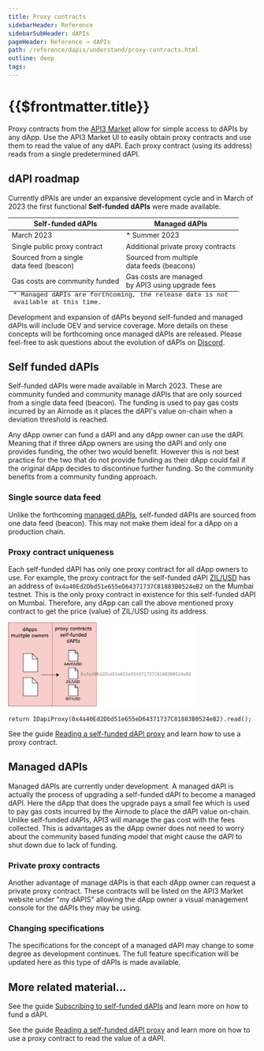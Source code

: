 ```yaml
---
title: Proxy contracts
sidebarHeader: Reference
sidebarSubHeader: dAPIs
pageHeader: Reference → dAPIs
path: /reference/dapis/understand/proxy-contracts.html
outline: deep
tags:
---
```


<PageHeader/>

<SearchHighlight/>

<FlexStartTag/>

# {{$frontmatter.title}}

Proxy contracts from the
[API3 Market<ExternalLinkImage/>](https://market.api3.org) allow for simple
access to dAPIs by any dApp. Use the API3 Market UI to easily obtain proxy
contracts and use them to read the value of any dAPI. Each proxy contract (using
its address) reads from a single predetermined dAPI.

## dAPI roadmap

Currently dPAIs are under an expansive development cycle and in March of 2023
the first functional **Self-funded dAPIs** were made available.

| Self-funded dAPIs                            | Managed dAPIs                                         |
| -------------------------------------------- | ----------------------------------------------------- |
| March 2023                                   | \* Summer 2023                                        |
| Single public proxy contract                 | Additional private proxy contracts                    |
| Sourced from a single<br/>data feed (beacon) | Sourced from multiple<br/>data feeds (beacons)        |
| Gas costs are community funded               | Gas costs are managed <br/>by API3 using upgrade fees |

<div style="margin-left:10px;margin-top:-15px;font-size:small;font-family:courier;">* Managed
dAPIs are forthcoming, the release date is not available at this time.</div>

Development and expansion of dAPIs beyond self-funded and managed dAPIs will
include OEV and service coverage. More details on these concepts will be
forthcoming once managed dAPIs are released. Please feel-free to ask questions
about the evolution of dAPIs on
[Discord<ExternalLinkImage/>](https://discord.com/channels/758003776174030948/765618225144266793).

## Self funded dAPIs

Self-funded dAPIs were made available in March 2023. These are community funded
and community manage dAPIs that are only sourced from a single data feed
(beacon). The funding is used to pay gas costs incurred by an Airnode as it
places the dAPI's value on-chain when a deviation threshold is reached.

Any dApp owner can fund a dAPI and any dApp owner can use the dAPI. Meaning that
if three dApp owners are using the dAPI and only one provides funding, the other
two would benefit. However this is not best practice for the two that do not
provide funding as their dApp could fail if the original dApp decides to
discontinue further funding. So the community benefits from a community funding
approach.

### Single source data feed

Unlike the forthcoming
[managed dAPIs](/reference/dapis/understand/proxy-contracts.md#managed-dapis),
self-funded dAPIs are sourced from one data feed (beacon). This may not make
them ideal for a dApp on a production chain.

### Proxy contract uniqueness

Each self-funded dAPI has only one proxy contract for all dApp owners to use.
For example, the proxy contract for the self-funded dAPI
[ZIL/USD<ExternalLinkImage/>](https://market.api3.org/dapis/polygon-testnet/ZIL-USD)
has an address of `0x4a40Ed2Dbd51e655eD64371737C81883B0524eB2` on the Mumbai
testnet. This is the only proxy contract in existence for this self-funded dAPI
on Mumbai. Therefore, any dApp can call the above mentioned proxy contract to
get the price (value) of ZIL/USD using its address.

<img src="../assets/images/proxy-self-funded.png" style="width:75%;">

```solidity
return IDapiProxy(0x4a40Ed2Dbd51e655eD64371737C81883B0524eB2).read();
```

See the guide
[Reading a self-funded dAPI proxy](/guides/dapis/read-self-funded-dapi/) and
learn how to use a proxy contract.

## Managed dAPIs

Managed dAPIs are currently under development. A managed dAPI is actually the
process of upgrading a self-funded dAPI to become a managed dAPI. Here the dApp
that does the upgrade pays a small fee which is used to pay gas costs incurred
by the Airnode to place the dAPI value on-chain. Unlike self-funded dAPIs, API3
will manage the gas cost with the fees collected. This is advantages as the dApp
owner does not need to worry about the community based funding model that might
cause the dAPI to shut down due to lack of funding.

### Private proxy contracts

Another advantage of manage dAPIs is that each dApp owner can request a private
proxy contract. These contracts will be listed on the API3 Market website under
"my dAPIS" allowing the dApp owner a visual management console for the dAPIs
they may be using.

### Changing specifications

The specifications for the concept of a managed dAPI may change to some degree
as development continues. The full feature specification will be updated here as
this type of dAPIs is made available.

## More related material...

See the guide
[Subscribing to self-funded dAPIs](/guides/dapis/subscribing-self-funded-dapis/)
and learn more on how to fund a dAPI.

See the guide
[Reading a self-funded dAPI proxy](/guides/dapis/read-self-funded-dapi/) and
learn more on how to use a proxy contract to read the value of a dAPI.

<FlexEndTag/>
